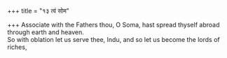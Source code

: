 +++
title = "१३ त्वं सोम"

+++
Associate with the Fathers thou, O Soma, hast spread thyself abroad through earth and heaven.  
     So with oblation let us serve thee, Indu, and so let us become the lords of riches,